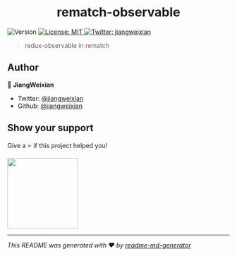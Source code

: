 <h1 align="center">rematch-observable</h1>
<p>
  <img alt="Version" src="https://img.shields.io/badge/version-0.0.0-blue.svg?cacheSeconds=2592000" />
  <a href="#" target="_blank">
    <img alt="License: MIT" src="https://img.shields.io/badge/License-MIT-yellow.svg" />
  </a>
  <a href="https://twitter.com/jiangweixian" target="_blank">
    <img alt="Twitter: jiangweixian" src="https://img.shields.io/twitter/follow/jiangweixian.svg?style=social" />
  </a>
</p>

> redux-observable in rematch

## Author

👤 **JiangWeixian**

* Twitter: [@jiangweixian](https://twitter.com/jiangweixian)
* Github: [@jiangweixian](https://github.com/jiangweixian)

## Show your support

Give a ⭐️ if this project helped you!

<a href="https://www.patreon.com/jiangweixian">
  <img src="https://c5.patreon.com/external/logo/become_a_patron_button@2x.png" width="160">
</a>

***
_This README was generated with ❤️ by [readme-md-generator](https://github.com/kefranabg/readme-md-generator)_